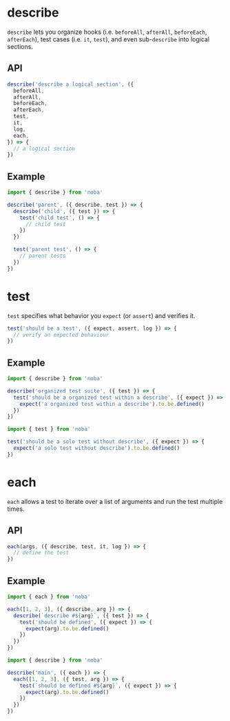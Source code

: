 # describe

`describe` lets you organize hooks (i.e. `beforeAll`, `afterAll`, `beforeEach`, `afterEach`), test cases (i.e. `it`, `test`), and even sub-`describe` into logical sections.

## API

```ts
describe('describe a logical section', ({
  beforeAll,
  afterAll,
  beforeEach,
  afterEach,
  test,
  it,
  log,
  each,
}) => {
  // a logical section
})
```

## Example

```ts
import { describe } from 'noba'

describe('parent', ({ describe, test }) => {
  describe('child', ({ test }) => {
    test('child test', () => {
      // child test
    })
  })

  test('parent test', () => {
    // parent tests
  })
})
```

# test

`test` specifies what behavior you `expect` (or `assert`) and verifies it.

```ts
test('should be a test', ({ expect, assert, log }) => {
  // verify an expected behaviour
})
```

## Example

```ts
import { describe } from 'noba'

describe('organized test suite', ({ test }) => {
  test('should be a organized test within a describe', ({ expect }) => {
    expect('a organized test within a describe').to.be.defined()
  })
})
```

```ts
import { test } from 'noba'

test('should be a solo test without describe', ({ expect }) => {
  expect('a solo test without describe').to.be.defined()
})
```

# each

`each` allows a test to iterate over a list of arguments and run the test multiple times.

## API

```ts
each(args, ({ describe, test, it, log }) => {
  // define the test
})
```

## Example

```ts
import { each } from 'noba'

each([1, 2, 3], ({ describe, arg }) => {
  describe(`describe #${arg}`, ({ test }) => {
    test('should be defined', ({ expect }) => {
      expect(arg).to.be.defined()
    })
  })
})
```

```ts
import { describe } from 'noba'

describe('main', ({ each }) => {
  each([1, 2, 3], ({ test, arg }) => {
    test(`should be defined #${arg}`, ({ expect }) => {
      expect(arg).to.be.defined()
    })
  })
})
```

